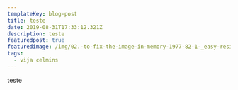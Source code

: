 ```yaml
---
templateKey: blog-post
title: teste
date: 2019-08-31T17:33:12.321Z
description: teste
featuredpost: true
featuredimage: /img/02.-to-fix-the-image-in-memory-1977-82-1-_easy-resize.com.jpg
tags:
  - vija celmins
---
```

teste
